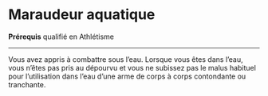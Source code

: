 # Maraudeur aquatique

<p><strong>Prérequis</strong> qualifié en Athlétisme</p>
<hr>
<p>Vous avez appris à combattre sous l’eau. Lorsque vous êtes dans l’eau, vous n’êtes pas pris au dépourvu et vous ne subissez pas le malus habituel pour l’utilisation dans l’eau d’une arme de corps à corps contondante ou tranchante.</p>